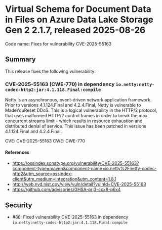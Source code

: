 # Virtual Schema for Document Data in Files on Azure Data Lake Storage Gen 2 2.1.7, released 2025-08-26

Code name: Fixes for vulnerability CVE-2025-55163

## Summary

This release fixes the following vulnerability:

### CVE-2025-55163 (CWE-770) in dependency `io.netty:netty-codec-http2:jar:4.1.118.Final:compile`

Netty is an asynchronous, event-driven network application framework. Prior to versions 4.1.124.Final and 4.2.4.Final, Netty is vulnerable to MadeYouReset DDoS. This is a logical vulnerability in the HTTP/2 protocol, that uses malformed HTTP/2 control frames in order to break the max concurrent streams limit - which results in resource exhaustion and distributed denial of service. This issue has been patched in versions 4.1.124.Final and 4.2.4.Final.

CVE: CVE-2025-55163
CWE: CWE-770

#### References

- https://ossindex.sonatype.org/vulnerability/CVE-2025-55163?component-type=maven&component-name=io.netty%2Fnetty-codec-http2&utm_source=ossindex-client&utm_medium=integration&utm_content=1.8.1
- http://web.nvd.nist.gov/view/vuln/detail?vulnId=CVE-2025-55163
- https://github.com/advisories/GHSA-prj3-ccx8-p6x4

## Security

* #88: Fixed vulnerability CVE-2025-55163 in dependency `io.netty:netty-codec-http2:jar:4.1.118.Final:compile`

